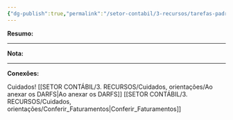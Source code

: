 ```yaml
---
{"dg-publish":true,"permalink":"/setor-contabil/3-recursos/tarefas-padrao/guia-irpj-csll-lucro-real-trimestral/","dgPassFrontmatter":true,"created":"2025-06-05T23:14:30.919-03:00","updated":"2025-06-27T08:41:33.368-03:00"}
---
```


**Resumo:** 


---

**Nota:**

---

**Conexões:**

Cuidados!
[[SETOR CONTÁBIL/3. RECURSOS/Cuidados, orientações/Ao anexar os DARFS\|Ao anexar os DARFS]]
[[SETOR CONTÁBIL/3. RECURSOS/Cuidados, orientações/Conferir_Faturamentos\|Conferir_Faturamentos]]